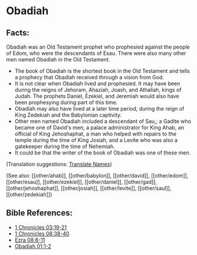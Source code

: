 # Obadiah #

## Facts: ##

Obadiah was an Old Testament prophet who prophesied against the people of Edom, who were the descendants of Esau. There were also many other men named Obadiah in the Old Testament.

* The book of Obadiah is the shortest book in the Old Testament and tells a prophecy that Obadiah received through a vision from God.
* It is not clear when Obadiah lived and prophesied. It may have been during the reigns of Jehoram, Ahaziah, Joash, and Athaliah, kings of Judah. The prophets Daniel, Ezekiel, and Jeremiah would also have been prophesying during part of this time.
* Obadiah may also have lived at a later time period, during the reign of King Zedekiah and the Babylonian captivity. 
* Other men named Obadiah included a descendant of Sau,; a Gadite who became one of David's men, a palace administrator for King Ahab, an official of King Jehoshaphat, a man who helped with repairs to the temple during the time of King Josiah, and a Levite who was also a gatekeeper during the time of Nehemiah.
* It could be that the writer of the book of Obadiah was one of these men.

(Translation suggestions: [Translate Names](en/ta-vol1/translate/man/translate-names))

(See also: [[other/ahab]], [[other/babylon]], [[other/david]], [[other/edom]], [[other/esau]], [[other/ezekiel]], [[other/daniel]], [[other/gad]], [[other/jehoshaphat]], [[other/josiah]], [[other/levite]], [[other/saul]], [[other/zedekiah]])

## Bible References: ##

* [1 Chronicles 03:19-21](en/tn/1ch/help/03/19)
* [1 Chronicles 08:38-40](en/tn/1ch/help/08/38)
* [Ezra 08:8-11](en/tn/ezr/help/08/08)
* [Obadiah 01:1-2](en/tn/oba/help/01/01)